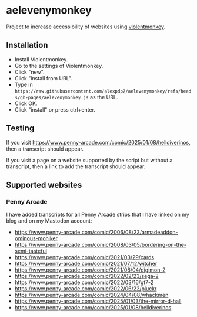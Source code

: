 # aelevenymonkey

Project to increase accessibility of websites using [violentmonkey](https://violentmonkey.github.io/).

## Installation

* Install Violentmonkey.
* Go to the settings of Violentmonkey.
* Click "new".
* Click "install from URL".
* Type in `https://raw.githubusercontent.com/alexpdp7/aelevenymonkey/refs/heads/gh-pages/aelevenymonkey.js` as the URL.
* Click OK.
* Click "install" or press ctrl+enter.

## Testing

If you visit <https://www.penny-arcade.com/comic/2025/01/08/helldiverinos>, then a transcript should appear.

If you visit a page on a website supported by the script but without a transcript, then a link to add the transcript should appear.

## Supported websites

### Penny Arcade

I have added transcripts for all Penny Arcade strips that I have linked on my blog and on my Mastodon account:

* https://www.penny-arcade.com/comic/2006/08/23/armadeaddon-ominous-moniker
* https://www.penny-arcade.com/comic/2008/03/05/bordering-on-the-semi-tasteful
* https://www.penny-arcade.com/comic/2021/03/29/cards
* https://www.penny-arcade.com/comic/2021/07/12/witcher
* https://www.penny-arcade.com/comic/2021/08/04/digimon-2
* https://www.penny-arcade.com/comic/2022/02/23/sega-2
* https://www.penny-arcade.com/comic/2022/03/16/gt7-2
* https://www.penny-arcade.com/comic/2022/06/22/pluckr
* https://www.penny-arcade.com/comic/2024/04/08/whackmen
* https://www.penny-arcade.com/comic/2025/01/03/the-mirror-d-hall
* https://www.penny-arcade.com/comic/2025/01/08/helldiverinos
